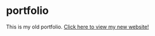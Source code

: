 # portfolio

This is my old portfolio. [Click here to view my new website!](https://dylenbelanger.com/)
